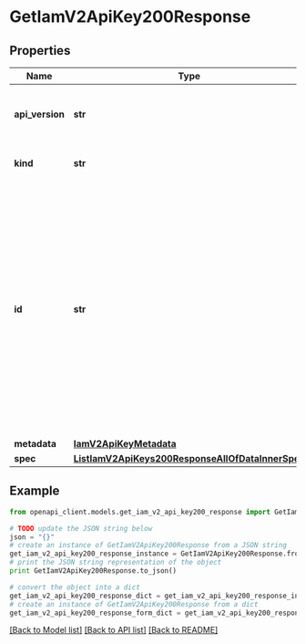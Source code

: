 # GetIamV2ApiKey200Response


## Properties
Name | Type | Description | Notes
------------ | ------------- | ------------- | -------------
**api_version** | **str** | APIVersion defines the schema version of this representation of a resource. | [readonly] 
**kind** | **str** | Kind defines the object this REST resource represents. | [readonly] 
**id** | **str** | ID is the \&quot;natural identifier\&quot; for an object within its scope/namespace; it is normally unique across time but not space. That is, you can assume that the ID will not be reclaimed and reused after an object is deleted (\&quot;time\&quot;); however, it may collide with IDs for other object &#x60;kinds&#x60; or objects of the same &#x60;kind&#x60; within a different scope/namespace (\&quot;space\&quot;). | [readonly] 
**metadata** | [**IamV2ApiKeyMetadata**](IamV2ApiKeyMetadata.md) |  | [optional] 
**spec** | [**ListIamV2ApiKeys200ResponseAllOfDataInnerSpec**](ListIamV2ApiKeys200ResponseAllOfDataInnerSpec.md) |  | 

## Example

```python
from openapi_client.models.get_iam_v2_api_key200_response import GetIamV2ApiKey200Response

# TODO update the JSON string below
json = "{}"
# create an instance of GetIamV2ApiKey200Response from a JSON string
get_iam_v2_api_key200_response_instance = GetIamV2ApiKey200Response.from_json(json)
# print the JSON string representation of the object
print GetIamV2ApiKey200Response.to_json()

# convert the object into a dict
get_iam_v2_api_key200_response_dict = get_iam_v2_api_key200_response_instance.to_dict()
# create an instance of GetIamV2ApiKey200Response from a dict
get_iam_v2_api_key200_response_form_dict = get_iam_v2_api_key200_response.from_dict(get_iam_v2_api_key200_response_dict)
```
[[Back to Model list]](../ccloud/README.md#documentation-for-models) [[Back to API list]](../ccloud/README.md#documentation-for-api-endpoints) [[Back to README]](../ccloud/README.md)



